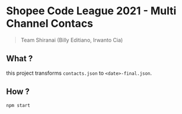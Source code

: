 # Shopee Code League 2021 - Multi Channel Contacs
> Team Shiranai (Billy Editiano, Irwanto Cia)

## What ?
this project transforms `contacts.json` to `<date>-final.json`.

## How ?
`npm start`